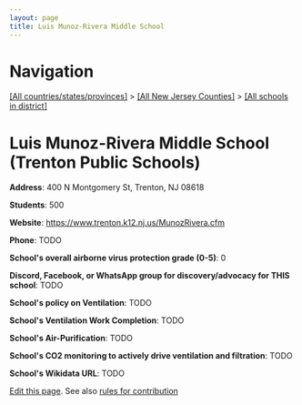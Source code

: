 ```yaml
---
layout: page
title: Luis Munoz-Rivera Middle School
---
```

# Navigation

[[All countries/states/provinces]](../../..) > [[All New Jersey Counties]](../..) > [[All schools in district]](..)

# Luis Munoz-Rivera Middle School (Trenton Public Schools)

**Address**: 400 N Montgomery St, Trenton, NJ 08618

**Students**: 500

**Website**: <https://www.trenton.k12.nj.us/MunozRivera.cfm>

**Phone**: TODO

**School's overall airborne virus protection grade (0-5)**: 0

**Discord, Facebook, or WhatsApp group for discovery/advocacy for THIS school**: TODO

**School's policy on Ventilation**: TODO

**School's Ventilation Work Completion**: TODO

**School's Air-Purification**: TODO

**School's CO2 monitoring to actively drive ventilation and filtration**: TODO

**School's Wikidata URL**: TODO


[Edit this page](https://github.com/ventilate-schools/NJ/edit/main/./Mercer/Trenton_Public_Schools/Luis_Munoz-Rivera_Middle_School.md). See also [rules for contribution](../../../contribution-rules/)
